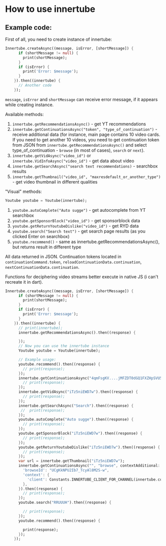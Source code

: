 # How to use innertube
## Example code:
First of all, you need to create instance of innertube:
```dart
Innertube.createAsync((message, isError, [shortMessage]) {
      if (shortMessage != null) {
        print(shortMessage);
      }
      if (isError) {
        print('Error: $message');
      }
    }).then((innertube) {
      // Another code
    });
```
`message`, `isError` and `shortMessage` can receive error message, if it appears while creating instance.

Available methods:
1. ```innertube.getRecommendationsAsync()``` - get YT recommendations
2. ```innertube.getContinuationsAsync("token", "type_of_continuation")``` - receive additional data (for instance, main page contains 10 video cards. If you need to get another 10 videos, you need to get continuation token from JSON from ```innertube.getRecommendationsAsync()``` and select type_of_continuation - `browse` (in most of cases), `search` or `next`). 
3. ```innertube.getVidAsync("video_id")``` or ```innertube.VidInfoAsync("video_id")``` - get data about video
4. ```innertube.getSearchAsync("search text recommendations)``` - searchbox results
5. ```innertube.getThumbnail("video_id", "maxresdefault_or_another_type")``` - get video thumbnail in different qualities

"Visual" methods:
```dart
Youtube youtube = Youtube(innertube);
```
1. ```youtube.autoComplete("Auto sugge")``` - get autocomplete from YT searchbox
2. ```youtube.getSponsorBlock("video_id")``` - get sponsorblock data
3. ```youtube.getReturnYoutubeDislike("video_id")``` - get RYD data
4. ```youtube.search("Search text")``` - get search page results (as you clicked Enter on searchbox)
5. ```youtube.recommend()``` - same as innertube.getRecommendationsAsync(), but returns result in different type

All data returned in JSON.
Continuation tokens located in `continuationCommand.token`, `reloadContinuationData.continuation`, `nextContinuationData.continuation`.

Functions for deciphering video streams better execute in native JS (i can't recreate it in dart).

```dart
Innertube.createAsync((message, isError, [shortMessage]) {
      if (shortMessage != null) {
        print(shortMessage);
      }
      if (isError) {
        print('Error: $message');
      }
    }).then((innertube) {
      // print(innertube);
      innertube.getRecommendationsAsync().then((response) {

      });
      // Now you can use the innertube instance
      Youtube youtube = Youtube(innertube);

      // Example usage:
      youtube.recommend().then((response) {
        // print(response);
      });
      innertube.getContinuationsAsync("4qmFsgKV....jMFZDT0dGQ1FXZHpSVU5C", "browse").then((response) {
        // print(response);
      });
      innertube.getVidAsync("iTz5niEWD7w").then((response) {
        // print(response);
      });
      innertube.getSearchAsync("Search").then((response) {
       //  print(response);
      });
      youtube.autoComplete("Auto sugge").then((response) {
        // print(response);
      });
      youtube.getSponsorBlock("iTz5niEWD7w").then((response) {
        // print(response);
      });
      youtube.getReturnYoutubeDislike("iTz5niEWD7w").then((response) {
        // print(response);
      });
      var url = innertube.getThumbnail("iTz5niEWD7w");
      innertube.getContinuationsAsync("", "browse", contextAdditional: {
        'browseId': "UCgKkNPU2Ib7_TcyAl8M2S-w",
        'context': {
          'client': Constants.INNERTUBE_CLIENT_FOR_CHANNEL(innertube.context!['client']),
        },
      }).then((response) {
        // print(response);
      });
      youtube.search("RRUUUH").then((response) {

        // print(response);
      });
      youtube.recommend().then((response) {

        print(response);
      });
    });
```